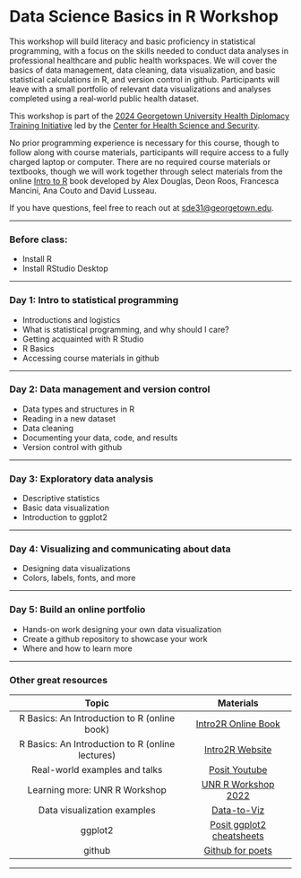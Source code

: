 # Data Science Basics in R Workshop

This workshop will build literacy and basic proficiency in statistical programming, with a focus on the skills needed to conduct data analyses in professional healthcare and public health workspaces. We will cover the basics of data management, data cleaning, data visualization, and basic statistical calculations in R, and version control in github. Participants will leave with a small portfolio of relevant data visualizations and analyses completed using a real‐world public health dataset.

This workshop is part of the [2024 Georgetown University Health Diplomacy Training Initiative](https://ghss.georgetown.edu/health-diplomacy-training-initiative/#) led by the [Center for Health Science and Security](https://ghss.georgetown.edu/). 

No prior programming experience is necessary for this course, though to follow along with course materials, participants will require access to a fully charged laptop or computer. There are no required course materials or textbooks, though we will work together through select materials from the online [Intro to R](https://intro2r.com/) book developed by Alex Douglas, Deon Roos, Francesca Mancini, Ana Couto and David Lusseau.

If you have questions, feel free to reach out at sde31@georgetown.edu. 

---

### Before class: 
-   Install R
-   Install RStudio Desktop

---

### Day 1: Intro to statistical programming
-   Introductions and logistics
-   What is statistical programming, and why should I care?
-   Getting acquainted with R Studio
-   R Basics
-   Accessing course materials in github

---

### Day 2: Data management and version control
-   Data types and structures in R
-   Reading in a new dataset
-   Data cleaning
-   Documenting your data, code, and results
-   Version control with github

---

### Day 3: Exploratory data analysis
-   Descriptive statistics
-   Basic data visualization
-   Introduction to ggplot2

---

### Day 4: Visualizing and communicating about data
-   Designing data visualizations
-   Colors, labels, fonts, and more

---

### Day 5: Build an online portfolio
-   Hands-on work designing your own data visualization
-   Create a github repository to showcase your work
-   Where and how to learn more

---

### Other great resources


|  Topic                                    |     Materials 
|:--------------------------------------------:     |:-------------------------------------------------------------------------------------:|
| R Basics: An Introduction to R (online book)      | [Intro2R Online Book](https://intro2r.com/)                                           |   
| R Basics: An Introduction to R (online lectures)  | [Intro2R Website](https://alexd106.github.io/intro2R/lectures.html)                   | 
| Real-world examples and talks                     | [Posit Youtube](https://www.youtube.com/@PositPBC/videos)                             |
| Learning more: UNR R Workshop                     | [UNR R Workshop 2022](https://kevintshoemaker.github.io/R-Bootcamp/index.html#About)  |
| Data visualization examples                       | [Data-to-Viz](https://www.data-to-viz.com/)                                           |
| ggplot2                                           | [Posit ggplot2 cheatsheets](https://posit.co/resources/cheatsheets/)                  |
| github                                            | [Github for poets](https://www.youtube.com/watch?v=BCQHnlnPusY&list=PLRqwX-V7Uu6ZF9C0YMKuns9sLDzK6zoiV&index=1)                  |

 ---



